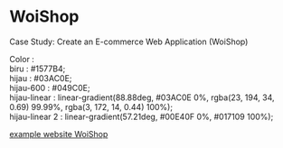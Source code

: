 # WoiShop
Case Study: Create an E-commerce Web Application (WoiShop)

Color : <br>
biru	          : #1577B4; <br>
hijau 	        : #03AC0E; <br>
hijau-600 	    : #049C0E; <br>
hijau-linear	  : linear-gradient(88.88deg, #03AC0E 0%, rgba(23, 194, 34, 0.69) 99.99%, rgba(3, 172, 14, 0.44) 100%); <br>
hijau-linear 2	: linear-gradient(57.21deg, #00E40F 0%, #017109 100%);

[example website WoiShop](!https://product-directory.vercel.app/auth/login)
